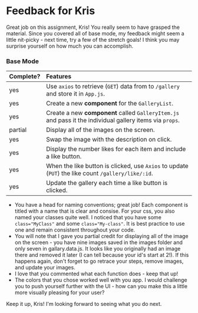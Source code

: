 # Feedback for Kris

Great job on this assignment, Kris! You really seem to have grasped the material. Since you covered all of base mode, my feedback might seem a little nit-picky - next time, try a few of the stretch goals! I think you may surprise yourself on how much you can accomplish.

### Base Mode

| Complete? |                                                 Features                                                 |
| :-------- | :------------------------------------------------------------------------------------------------------- |
|    yes    | Use `axios` to retrieve (`GET`) data from to `/gallery` and store it in `App.js`.                        |
|    yes    | Create a new **component** for the `GalleryList`.                                                        |
|    yes    | Create a new **component** called `GalleryItem.js` and pass it the individual gallery items via `props`. |
|  partial  | Display all of the images on the screen.                                                                 |
|    yes    | Swap the image with the description on click.                                                            |
|    yes    | Display the number likes for each item and include a like button.                                        |           
|    yes    | When the like button is clicked, use `Axios` to update (`PUT`) the like count `/gallery/like/:id`.       |
|    yes    | Update the gallery each time a like button is clicked.                                                   |

- You have a head for naming conventions; great job! Each component is titled with a name that is clear and consise. For your css, you also named your classes quite well. I noticed that you have some ```class="MyClass"``` and some ```class="My-class"```. It is best practice to use one and remain consistent throughout your code.
- You will note that I gave you partial credit for displaying all of the image on the screen - you have nine images saved in the images folder
and only seven in gallary.data.js. It looks like you originally had an image there and removed it later (I can tell because your id's start at 2!). If this
happens again, don't forget to go retrace your steps, remove images, and update your images.
- I love that you commented what each function does - keep that up!
- The colors that you chose worked well with you app. I would challenge you to push yourself further with the UI - how can you make this a little more visually pleasing for your user?

Keep it up, Kris! I'm looking forward to seeing what you do next.